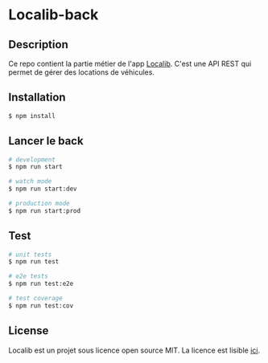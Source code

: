 # Localib-back

## Description

Ce repo contient la partie métier de l'app [Localib](https://github.com/CheeseWolt/Localib). C'est une API REST qui permet de gérer des locations de véhicules.



## Installation

```bash
$ npm install
```

## Lancer le back

```bash
# development
$ npm run start

# watch mode
$ npm run start:dev

# production mode
$ npm run start:prod
```

## Test

```bash
# unit tests
$ npm run test

# e2e tests
$ npm run test:e2e

# test coverage
$ npm run test:cov
```

## License

Localib est un projet sous licence open source MIT. La licence est lisible [ici](./LICENCE).
